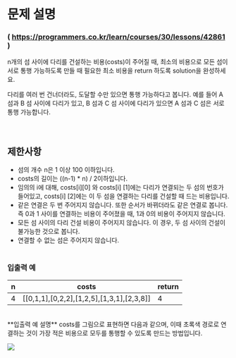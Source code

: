 # 문제 설명
### ( https://programmers.co.kr/learn/courses/30/lessons/42861 )

n개의 섬 사이에 다리를 건설하는 비용(costs)이 주어질 때, 최소의 비용으로 모든 섬이 서로 통행 가능하도록 만들 때 필요한 최소 비용을 return 하도록 solution을 완성하세요.<br>

다리를 여러 번 건너더라도, 도달할 수만 있으면 통행 가능하다고 봅니다. 예를 들어 A 섬과 B 섬 사이에 다리가 있고, B 섬과 C 섬 사이에 다리가 있으면 A 섬과 C 섬은 서로 통행 가능합니다.<br>
<br><br>

## 제한사항
* 섬의 개수 n은 1 이상 100 이하입니다.
* costs의 길이는 ((n-1) * n) / 2이하입니다.
* 임의의 i에 대해, costs[i][0] 와 costs[i] [1]에는 다리가 연결되는 두 섬의 번호가 들어있고, costs[i] [2]에는 이 두 섬을 연결하는 다리를 건설할 때 드는 비용입니다.
* 같은 연결은 두 번 주어지지 않습니다. 또한 순서가 바뀌더라도 같은 연결로 봅니다. 즉 0과 1 사이를 연결하는 비용이 주어졌을 때, 1과 0의 비용이 주어지지 않습니다.
* 모든 섬 사이의 다리 건설 비용이 주어지지 않습니다. 이 경우, 두 섬 사이의 건설이 불가능한 것으로 봅니다.
* 연결할 수 없는 섬은 주어지지 않습니다.
<br><br>

### 입출력 예
| n | costs | return |
| --- | ------------------------------------- | --- |
| 4 | [[0,1,1],[0,2,2],[1,2,5],[1,3,1],[2,3,8]] | 4 |
<br>
**입출력 예 설명**
costs를 그림으로 표현하면 다음과 같으며, 이때 초록색 경로로 연결하는 것이 가장 적은 비용으로 모두를 통행할 수 있도록 만드는 방법입니다.<br>

![](https://images.velog.io/images/hanturtle/post/44021ca5-c2b4-4e2c-baca-d82dd21ac76d/image.png)
<br><br>

